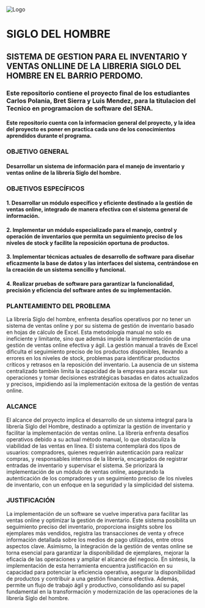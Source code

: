 

![Logo](https://i.postimg.cc/BvGmnWC3/Logo-siglo-del-hombre.jpg)

# SIGLO DEL HOMBRE

## SISTEMA DE GESTION PARA EL INVENTARIO Y VENTAS ONLLINE DE LA LIBRERIA SIGLO DEL HOMBRE EN EL BARRIO PERDOMO.

### Este repositorio contiene el proyecto final de los estudiantes Carlos Polania, Bret Sierra y Luis Mendez, para la titulacion del Tecnico en programacion de software del SENA.



#### Este repositorio cuenta con la informacion general del proyecto, y la idea del proyecto es poner en practica cada uno de los conocimientos aprendidos durante el programa. 

### OBJETIVO GENERAL

#### Desarrollar un sistema de información para el manejo de inventario y ventas online de la librería Siglo del hombre.

### OBJETIVOS ESPECÍFICOS

#### 1.	Desarrollar un módulo específico y eficiente destinado a la gestión de ventas online, integrado de manera efectiva con el sistema general de información.
#### 2.	Implementar un módulo especializado para el manejo, control y operación de inventarios que permita un seguimiento preciso de los niveles de stock y facilite la reposición oportuna de productos.
#### 3.	Implementar técnicas actuales de desarrollo de software para diseñar eficazmente la base de datos y las interfaces del sistema, centrándose en la creación de un sistema sencillo y funcional.
#### 4.	Realizar pruebas de software para garantizar la funcionalidad, precisión y eficiencia del software antes de su implementación.

### PLANTEAMIENTO DEL PROBLEMA
La librería Siglo del hombre, enfrenta desafíos operativos por no tener un sistema de ventas online y por su sistema de gestión de inventario basado en hojas de cálculo de Excel. Esta metodología manual no solo es ineficiente y limitante, sino que además impide la implementación de una gestión de ventas online efectiva y ágil.
La gestión manual a través de Excel dificulta el seguimiento preciso de los productos disponibles, llevando a errores en los niveles de stock, problemas para identificar productos críticos y retrasos en la reposición del inventario.
La ausencia de un sistema centralizado también limita la capacidad de la empresa para escalar sus operaciones y tomar decisiones estratégicas basadas en datos actualizados y precisos, impidiendo así la implementación exitosa de la gestión de ventas online.

### ALCANCE
El alcance del proyecto implica el desarrollo de un sistema integral para la librería Siglo del Hombre, destinado a optimizar la gestión de inventario y facilitar la implementación de ventas online. La librería enfrenta desafíos operativos debido a su actual método manual, lo que obstaculiza la viabilidad de las ventas en línea. 
El sistema contemplará dos tipos de usuarios: compradores, quienes requerirán autenticación para realizar compras, y responsables internos de la librería, encargados de registrar entradas de inventario y supervisar el sistema. Se priorizará la implementación de un módulo de ventas online, asegurando la autenticación de los compradores y un seguimiento preciso de los niveles de inventario, con un enfoque en la seguridad y la simplicidad del sistema.

### JUSTIFICACIÓN
La implementación de un software se vuelve imperativa para facilitar las ventas online y optimizar la gestión de inventario. Este sistema posibilita un seguimiento preciso del inventario, proporciona insights sobre los ejemplares más vendidos, registra las transacciones de venta y ofrece información detallada sobre los medios de pago utilizados, entre otros aspectos clave.
Asimismo, la integración de la gestión de ventas online se torna esencial para garantizar la disponibilidad de ejemplares, mejorar la eficacia de las operaciones y ampliar el alcance del negocio. En síntesis, la implementación de esta herramienta encuentra justificación en su capacidad para potenciar la eficiencia operativa, asegurar la disponibilidad de productos y contribuir a una gestión financiera efectiva. Además, permite un flujo de trabajo ágil y productivo, consolidando así su papel fundamental en la transformación y modernización de las operaciones de la librería Siglo del hombre.



